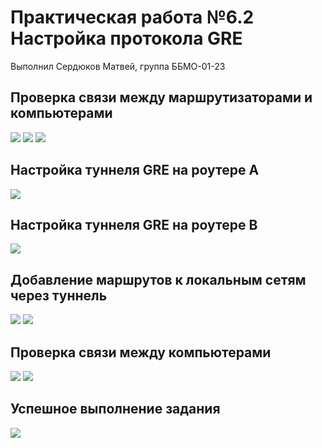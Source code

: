 # Практическая работа №6.2 Настройка протокола GRE

Выполнил Сердюков Матвей, группа ББМО-01-23

## Проверка связи между маршрутизаторами и компьютерами

![](./screenshots/01-ra-ip.png)
![](./screenshots/02-ping.png)
![](./screenshots/03-ping-pc.png)

## Настройка туннеля GRE на роутере A

![](./screenshots/04-conf-ra.png)

## Настройка туннеля GRE на роутере B

![](./screenshots/05-conf-rb.png)

## Добавление маршрутов к локальным сетям через туннель

![](./screenshots/06-add-route-ra.png)
![](./screenshots/07-add-route-rb.png)

## Проверка связи между компьютерами

![](./screenshots/08-ping-success.png)
![](./screenshots/09-tracert.png)

## Успешное выполнение задания

![](./screenshots/10-success.png)
